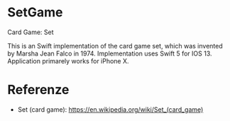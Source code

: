 # SetGame
Card Game: Set

This is an Swift implementation of the card game set, which was invented by Marsha Jean Falco in 1974. Implementation uses 
Swift 5 for IOS 13. Application primarely works for iPhone X.


# Referenze 
* Set (card game): https://en.wikipedia.org/wiki/Set_(card_game)
